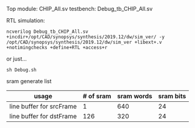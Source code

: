Top module: CHIP_All.sv
testbench: Debug_tb_CHIP_All.sv

RTL simulation:

```
ncverilog Debug_tb_CHIP_All.sv +incdir+/opt/CAD/synopsys/synthesis/2019.12/dw/sim_ver/ -y /opt/CAD/synopsys/synthesis/2019.12/dw/sim_ver +libext+.v +notimingchecks +define+RTL +access+r 
```

or just...

```
sh Debug.sh
```



sram generate list

| usage                     | # of sram | sram words | sram bits |
| ------------------------- | --------- | ---------- | --------- |
| line buffer for srcFrame  | 1         | 640        | 24        |
| line buffer for dstFrame  | 126       | 320        | 24        |